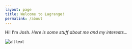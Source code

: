 ```yaml
---
layout: page
title: Welcome to Lagrange!
permalink: /about
---
```


Hi! I'm Josh. *Here is some stuff about me and my interests...*

![alt text](https://https://joshsutcliffe1996.github.io/assets/img/sutty.jpg)
